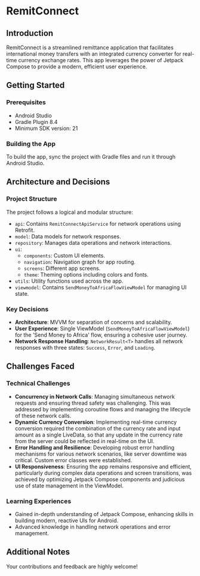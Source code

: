 
# RemitConnect

## Introduction
RemitConnect is a streamlined remittance application that facilitates international money transfers with an integrated currency converter for real-time currency exchange rates. This app leverages the power of Jetpack Compose to provide a modern, efficient user experience.

## Getting Started
### Prerequisites
- Android Studio
- Gradle Plugin 8.4
- Minimum SDK version: 21

### Building the App
To build the app, sync the project with Gradle files and run it through Android Studio.

## Architecture and Decisions
### Project Structure
The project follows a logical and modular structure:
- `api`: Contains `RemitConnectApiService` for network operations using Retrofit.
- `model`: Data models for network responses.
- `repository`: Manages data operations and network interactions.
- `ui`:
    - `components`: Custom UI elements.
    - `navigation`: Navigation graph for app routing.
    - `screens`: Different app screens.
    - `theme`: Theming options including colors and fonts.
- `utils`: Utility functions used across the app.
- `viewmodel`: Contains `SendMoneyToAfricaFlowViewModel` for managing UI state.

### Key Decisions
- **Architecture**: MVVM for separation of concerns and scalability.
- **User Experience**: Single ViewModel (`SendMoneyToAfricaFlowViewModel`) for the 'Send Money to Africa' flow, ensuring a cohesive user journey.
- **Network Response Handling**: `NetworkResult<T>` handles all network responses with three states: `Success`, `Error`, and `Loading`.

## Challenges Faced
### Technical Challenges
- **Concurrency in Network Calls**: Managing simultaneous network requests and ensuring thread safety was challenging. This was addressed by implementing coroutine flows and managing the lifecycle of these network calls.
- **Dynamic Currency Conversion**: Implementing real-time currency conversion required the combination of the currency rate and input amount as a single LiveData, so that any update in the currency rate from the server could be reflected in real-time on the UI.
- **Error Handling and Resilience**: Developing robust error handling mechanisms for various network scenarios, like server downtime  was critical. Custom error classes were established.
- **UI Responsiveness**: Ensuring the app remains responsive and efficient, particularly during complex data operations and screen transitions, was achieved by optimizing Jetpack Compose components and judicious use of state management in the ViewModel.

### Learning Experiences
- Gained in-depth understanding of Jetpack Compose, enhancing skills in building modern, reactive UIs for Android.
- Advanced knowledge in handling network operations and error management.

## Additional Notes
Your contributions and feedback are highly welcome!